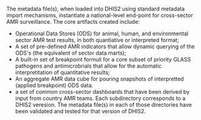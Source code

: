 The metadata file(s), when loaded into DHIS2 using standard metadata import mechanisms, instantiate a national-level end-point for cross-sector AMR surveillance. The core artifacts created include:
- Operational Data Stores (ODS) for animal, human, and environmental sector AMR test results, in both quantiative or interpreted format;
- A set of pre-defined AMR indicators that allow dynamic querying of the ODS's (the equivalent of sector data marts);
- A built-in set of breakpoint formuli for a core subset of priority GLASS pathogens and antimicrobrials that allow for the automatic interpretitation of quantitative results;
- An aggregate AMR data cube for pouring snapshots of interpretted (applied breakpoint) ODS data.
- a set of common cross-sector dashboards that have been derived by input from country AMR teams.
Each subdirectory corresponds to a DHIS2 veresion. The metadata file(s) in each of those directories have been validated and tested for that version of DHIS2.
